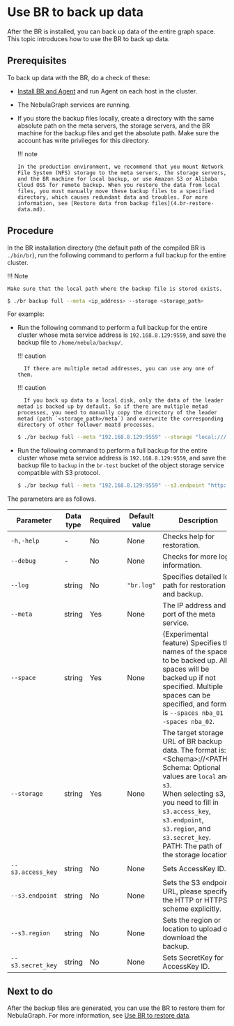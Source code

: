 # Use BR to back up data

After the BR is installed, you can back up data of the entire graph space. This topic introduces how to use the BR to back up data.

## Prerequisites

To back up data with the BR, do a check of these:

- [Install BR and Agent](2.compile-br.md) and run Agent on each host in the cluster.

- The NebulaGraph services are running.

- If you store the backup files locally, create a directory with the same absolute path on the meta servers, the storage servers, and the BR machine for the backup files and get the absolute path. Make sure the account has write privileges for this directory.

  !!! note

      In the production environment, we recommend that you mount Network File System (NFS) storage to the meta servers, the storage servers, and the BR machine for local backup, or use Amazon S3 or Alibaba Cloud OSS for remote backup. When you restore the data from local files, you must manually move these backup files to a specified directory, which causes redundant data and troubles. For more information, see [Restore data from backup files](4.br-restore-data.md).

## Procedure

In the BR installation directory (the default path of the compiled BR is `./bin/br`), run the following command to perform a full backup for the entire cluster.

!!! Note

    Make sure that the local path where the backup file is stored exists.

```bash
$ ./br backup full --meta <ip_address> --storage <storage_path>
```

For example: 

- Run the following command to perform a full backup for the entire cluster whose meta service address is `192.168.8.129:9559`, and save the backup file to `/home/nebula/backup/`.

  !!! caution

        If there are multiple metad addresses, you can use any one of them.

  !!! caution

        If you back up data to a local disk, only the data of the leader metad is backed up by default. So if there are multiple metad processes, you need to manually copy the directory of the leader metad (path `<storage_path>/meta`) and overwrite the corresponding directory of other follower meatd processes.

  ```bash
  $ ./br backup full --meta "192.168.8.129:9559" --storage "local:///home/nebula/backup/"
  ```

- Run the following command to perform a full backup for the entire cluster whose meta service address is `192.168.8.129:9559`, and save the backup file to `backup` in the `br-test` bucket of the object storage service compatible with S3 protocol.

  ```bash
  $ ./br backup full --meta "192.168.8.129:9559" --s3.endpoint "http://192.168.8.129:9000" --storage="s3://br-test/backup/" --s3.access_key=minioadmin --s3.secret_key=minioadmin --s3.region=default
  ```

The parameters are as follows.

| Parameter    | Data type | Required | Default value | Description                                                                 |
| ---          | ---      | ---           | ---                                                                         | ---       |
| `-h,-help`     | -         | No       | None          | Checks help for restoration.                                                |
| `--debug` | - | No | None | Checks for more log information. |
| `--log`        | string    | No       | `"br.log"`        | Specifies detailed log path for restoration and backup. |
| `--meta`        | string    | Yes       | None        | The IP address and port of the meta service. |
| `--space`        | string    | Yes       | None        | (Experimental feature) Specifies the names of the spaces to be backed up. All spaces will be backed up if not specified. Multiple spaces can be specified, and format is `--spaces nba_01 --spaces nba_02`.|
| `--storage` | string | Yes | None | The target storage URL of BR backup data. The format is: \<Schema\>://\<PATH\>. <br>Schema: Optional values are `local` and `s3`. <br>When selecting s3, you need to fill in `s3.access_key`, `s3.endpoint`, `s3.region`, and `s3.secret_key`.<br>PATH: The path of the storage location. |
| `--s3.access_key` | string | No | None | Sets AccessKey ID. |
| `--s3.endpoint` | string | No | None | Sets the S3 endpoint URL, please specify the HTTP or HTTPS scheme explicitly. |
| `--s3.region` | string | No | None | Sets the region or location to upload or download the backup. |
| `--s3.secret_key` | string | No | None | Sets SecretKey for AccessKey ID. |

## Next to do

After the backup files are generated, you can use the BR to restore them for NebulaGraph. For more information, see [Use BR to restore data](4.br-restore-data.md).

